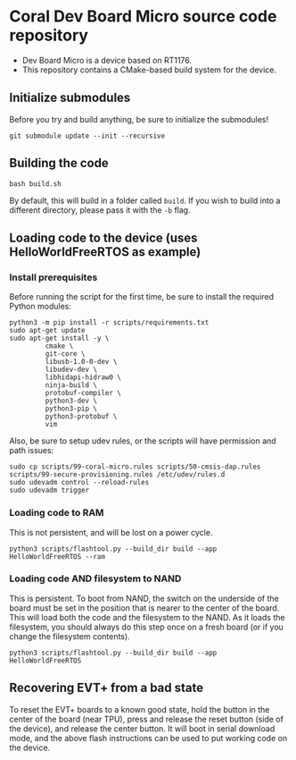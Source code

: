 # Coral Dev Board Micro source code repository

- Dev Board Micro is a device based on RT1176.
- This repository contains a CMake-based build system for the device.

## Initialize submodules
Before you try and build anything, be sure to initialize the submodules!

```
git submodule update --init --recursive
```

## Building the code
```
bash build.sh
```

By default, this will build in a folder called `build`. If you wish to build into a different directory, please pass it with the `-b` flag.

## Loading code to the device (uses HelloWorldFreeRTOS as example)
### Install prerequisites
Before running the script for the first time, be sure to install the required Python modules:
```
python3 -m pip install -r scripts/requirements.txt
sudo apt-get update
sudo apt-get install -y \
         cmake \
         git-core \
         libusb-1.0-0-dev \
         libudev-dev \
         libhidapi-hidraw0 \
         ninja-build \
         protobuf-compiler \
         python3-dev \
         python3-pip \
         python3-protobuf \
         vim
```

Also, be sure to setup udev rules, or the scripts will have permission and path issues:
```
sudo cp scripts/99-coral-micro.rules scripts/50-cmsis-dap.rules scripts/99-secure-provisioning.rules /etc/udev/rules.d
sudo udevadm control --reload-rules
sudo udevadm trigger
```

### Loading code to RAM
This is not persistent, and will be lost on a power cycle.
```
python3 scripts/flashtool.py --build_dir build --app HelloWorldFreeRTOS --ram
```

### Loading code AND filesystem to NAND
This is persistent. To boot from NAND, the switch on the underside of the board must be set in the position that is nearer to the center of the board.
This will load both the code and the filesystem to the NAND. As it loads the filesystem, you should always do this step once on a fresh board (or if you change the filesystem contents).
```
python3 scripts/flashtool.py --build_dir build --app HelloWorldFreeRTOS
```

## Recovering EVT+ from a bad state
To reset the EVT+ boards to a known good state, hold the button in the center of the board (near TPU), press and release the reset button (side of the device), and release the center button. It will boot in serial download mode, and the above flash instructions can be used to put working code on the device.
